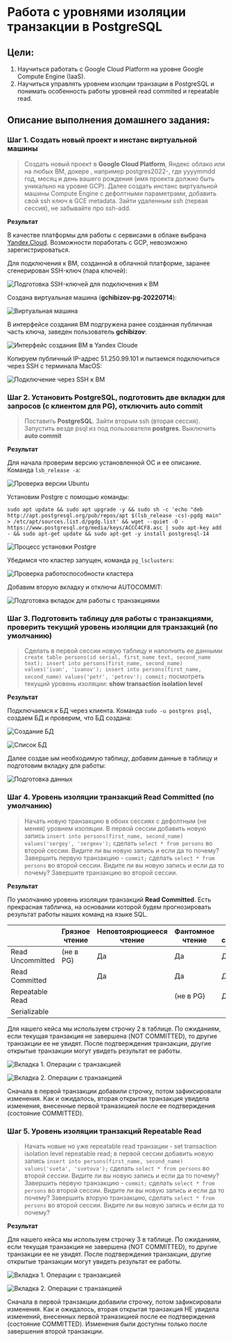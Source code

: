 # Работа с уровнями изоляции транзакции в PostgreSQL

## Цели:
1. Научиться работать с Google Cloud Platform на уровне Google Compute Engine (IaaS).
1. Научиться управлять уровнем изолции транзации в PostgreSQL и понимать особенность работы уровней read commited и repeatable read.

## Описание выполнения домашнего задания:

### Шаг 1. Создать новый проект и инстанс виртуальной машины

> Создать новый проект в **Google Cloud Platform**, Яндекс облако или на любых ВМ, докере , например postgres2022-, где yyyymmdd год, месяц и день вашего рождения (имя проекта должно быть уникально на уровне GCP). Далее создать инстанс виртуальной машины Compute Engine с дефолтными параметрами, добавить свой ssh ключ в GCE metadata. Зайти удаленным ssh (первая сессия), не забывайте про ssh-add.

**Результат**

В качестве платформы для работы с сервисами в облаке выбрана [Yandex.Cloud](https://console.cloud.yandex.ru). Возможности поработать с GCP, невозможно зарегистрироваться.

Для подключения к ВМ, созданной в облачной платформе, заранее сгенерирован  SSH-ключ (пара ключей):

![Подготовка SSH-ключей для подключения к ВМ](/images/scr-dz01-01.png)

Создана виртуальная машина (**gchibizov-pg-20220714**):

![Виртуальная машина](/images/scr-dz01-03.png)

В интерфейсе создания ВМ подгружена ранее созданная публичная часть ключа, заведен пользователь **gchibizov**:

![Интерфейс создания ВМ в Yandex Cloude](/images/scr-dz01-02.png)

Копируем публичный IP-адрес 51.250.99.101 и пытаемся подключиться через SSH с терминала MacOS:

![Подключение через SSH к ВМ](/images/scr-dz01-04.png)

### Шаг 2. Установить PostgreSQL, подготовить две вкладки для запросов (с клиентом для PG), отключить auto commit

> Поставить **PostgreSQL**. Зайти вторым ssh (вторая сессия). Запустить везде psql из под пользователя **postgres**. Выключить **auto commit**

**Результат**

Для начала проверим версию установленной ОС и ее описание. Команда `lsb_release -a`:

![Проверка версии Ubuntu](/images/scr-dz01-05.png)

Установим Postgre с помощью команды:

```
sudo apt update && sudo apt upgrade -y && sudo sh -c 'echo "deb http://apt.postgresql.org/pub/repos/apt $(lsb_release -cs)-pgdg main" > /etc/apt/sources.list.d/pgdg.list' && wget --quiet -O - https://www.postgresql.org/media/keys/ACCC4CF8.asc | sudo apt-key add - && sudo apt-get update && sudo apt-get -y install postgresql-14
```

![Процесс установки Postgre](/images/scr-dz01-06.png)

Убедимся что кластер запущен, команда `pg_lsclusters`:

![Проверка работоспособности кластера](/images/scr-dz01-07.png)

Добавим вторую вкладку и отключи AUTOCOMMIT:

![Подготовка вкладок для работы с транзакциями](/images/scr-dz01-11.png)

### Шаг 3. Подготовить таблицу для работы с транзакциями, проверить текущий уровень изоляции для транзакций (по умолчанию)

> Сделать в первой сессии новую таблицу и наполнить ее данными `create table persons(id serial, first_name text, second_name text); insert into persons(first_name, second_name) values('ivan', 'ivanov'); insert into persons(first_name, second_name) values('petr', 'petrov'); commit;`
посмотреть текущий уровень изоляции: **show transaction isolation level**

**Результат**

Подключаемся к БД через клиента. Команда `sudo -u postgres psql`, создаем БД и проверим, что БД создана:

![Создание БД](/images/scr-dz01-09.png)

![Список БД](/images/scr-dz01-08.png)

Далее создае ым необходимую таблицу, добавим данные в таблицу и подготовим вкладку для работы:

![Подготовка данных](/images/scr-dz01-10.png)

### Шаг 4. Уровень изоляции транзакций Read Committed (по умолчанию)

> Начать новую транзакцию в обоих сессиях с дефолтным (не меняя) уровнем изоляции. В первой сессии добавить новую запись `insert into persons(first_name, second_name) values('sergey', 'sergeev');` сделать `select * from persons` во второй сессии. Видите ли вы новую запись и если да то почему? Завершить первую транзакцию - `commit;` сделать `select * from persons` во второй сессии. Видите ли вы новую запись и если да то почему? Завершите транзакцию во второй сессии.

**Результат**

По умолчанию уровень изоляции транзакций **Read Committed**. Есть прекрасная табличка, на основании которой будем прогнозировать результат работы наших команд на языке SQL.

|                 |Грязное чтение | Неповтоярющиееся чтение  | Фантомное чтение  | Аномалия сериализации |
|-----------------|---------------|--------------------------|-------------------|-----------------------|
|Read Uncommitted |   (не в PG)   |          Да              |        Да         |          Да           |
|Read Сommitted   |               |          Да              |        Да         |          Да           |
|Repeatable Read  |               |                          |     (не в PG)     |          Да           |
|Serializable     |               |                          |                   |                       |

Для нашего кейса мы используем строчку 2 в таблице. По ожиданиям, если текущая транзакция не завершена (NOT COMMITTED), то другие транзакции ее не увидят. После подтверждения транзакции, другие открытые транзакции могут увидеть результат ее работы.

![Вкладка 1. Операции с транзакцией](/images/scr-dz01-11.png)

![Вкладка 2. Операции с транзакцией](/images/scr-dz01-12.png)

Сначала в первой транзакции добавили строчку, потом зафиксировали изменения. Как и ожидалось, вторая открытая транзакция увидела изменения, внесенные первой траназкцией после ее подтверждения (состояние COMMITTED).

### Шаг 5. Уровень изоляции транзакций Repeatable Read

> Начать новые но уже repeatable read транзации - set transaction isolation level repeatable read; в первой сессии добавить новую запись `insert into persons(first_name, second_name) values('sveta', 'svetova');` сделать `select * from persons` во второй сессии. Видите ли вы новую запись и если да то почему? Завершить первую транзакцию - `commit;` сделать `select * from persons` во второй сессии. Видите ли вы новую запись и если да то почему? Завершить вторую транзакцию, сделать `select * from persons` во второй сессии. Видите ли вы новую запись и если да то почему?

**Результат**

Для нашего кейса мы используем строчку 3 в таблице. По ожиданиям, если текущая транзакция не завершена (NOT COMMITTED), то другие транзакции ее не увидят. После подтверждения транзакции, другие открытые транзакции могут увидеть результат ее работы.

![Вкладка 1. Операции с транзакцией](/images/scr-dz01-13.png)

![Вкладка 2. Операции с транзакцией](/images/scr-dz01-14.png)

Сначала в первой транзакции добавили строчку, потом зафиксировали изменения. Как и ожидалось, вторая открытая транзакция НЕ увидела изменений, внесенных первой траназкцией после ее подтверждения (состояние COMMITTED). Изменения были доступны только после завершения второй транзакции.